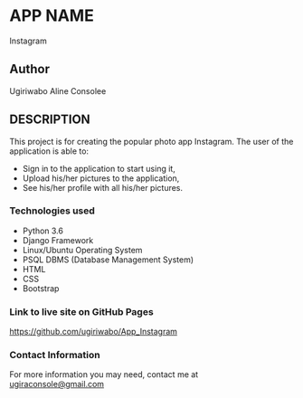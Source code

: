 # APP NAME

Instagram

## Author

Ugiriwabo Aline Consolee

## DESCRIPTION
This project is for creating the popular photo app Instagram. The user of the application is able to:

* Sign in to the application to start using it,
* Upload his/her pictures to the application,
* See his/her profile with all his/her pictures.

### Technologies used
* Python 3.6
* Django Framework
* Linux/Ubuntu Operating System
* PSQL DBMS (Database Management System)
* HTML
* CSS
* Bootstrap

### Link to live site on GitHub Pages
https://github.com/ugiriwabo/App_Instagram

### Contact Information
For more information you may need, contact me at ugiraconsole@gmail.com